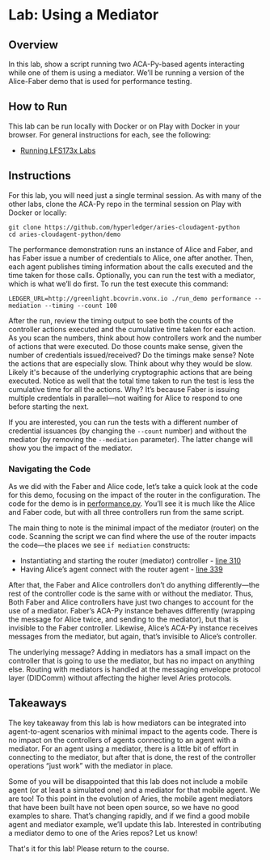 <!----- Conversion time: 0.461 seconds.


Using this Markdown file:

1. Cut and paste this output into your source file.
2. See the notes and action items below regarding this conversion run.
3. Check the rendered output (headings, lists, code blocks, tables) for proper
   formatting and use a linkchecker before you publish this page.

Conversion notes:

* Docs to Markdown version 1.0β18
* Sat Feb 22 2020 09:09:26 GMT-0800 (PST)
* Source doc: https://docs.google.com/a/cloudcompass.ca/open?id=1frEXG47NBDXQ8Bq55j10v1eOc8RhcbFw9Bg999Ioi4k
----->



# Lab: Using a Mediator


## Overview

In this lab, show a script running two ACA-Py-based agents interacting while one of them is using a mediator. We’ll be running a version of the Alice-Faber demo that is used for performance testing.


## How to Run

This lab can be run locally with Docker or on Play with Docker in your browser. For general instructions for each, see the following:



*   [Running LFS173x Labs](RunningLabs.md)


## Instructions

For this lab, you will need just a single terminal session. As with many of the other labs, clone the ACA-Py repo in the terminal session on Play with Docker or locally:


```
git clone https://github.com/hyperledger/aries-cloudagent-python
cd aries-cloudagent-python/demo

```


The performance demonstration runs an instance of Alice and Faber, and has Faber issue a number of credentials to Alice, one after another. Then, each agent publishes timing information about the calls executed and the time taken for those calls. Optionally, you can run the test with a mediator, which is what we’ll do first. To run the test execute this command:


```
LEDGER_URL=http://greenlight.bcovrin.vonx.io ./run_demo performance --mediation --timing --count 100

```


After the run, review the timing output to see both the counts of the controller actions executed and the cumulative time taken for each action. As you scan the numbers, think about how controllers work and the number of actions that were executed. Do those counts make sense, given the number of credentials issued/received? Do the timings make sense? Note the actions that are especially slow. Think about why they would be slow. Likely it's because of the underlying cryptographic actions that are being executed. Notice as well that the total time taken to run the test is less the cumulative time for all the actions. Why? It’s because Faber is issuing multiple credentials in parallel—not waiting for Alice to respond to one before starting the next.

If you are interested, you can run the tests with a different number of credential issuances (by changing the `--count` number) and without the mediator (by removing the `--mediation` parameter). The latter change will show you the impact of the mediator.


### Navigating the Code

As we did with the Faber and Alice code, let’s take a quick look at the code for this demo, focusing on the impact of the router in the configuration. The code for the demo is in [performance.py](https://github.com/hyperledger/aries-cloudagent-python/blob/master/demo/runners/performance.py). You’ll see it is much like the Alice and Faber code, but with all three controllers run from the same script.

The main thing to note is the minimal impact of the mediator (router) on the code. Scanning the script we can find where the use of the router impacts the code—the places we see `if mediation` constructs:

*   Instantiating and starting the router (mediator) controller - [line 310](https://github.com/hyperledger/aries-cloudagent-python/blob/34c554440c6eb05c671ffa827b3a72075486e0ae/demo/runners/performance.py#L310)
*   Having Alice’s agent connect with the router agent - [line 339](https://github.com/hyperledger/aries-cloudagent-python/blob/34c554440c6eb05c671ffa827b3a72075486e0ae/demo/runners/performance.py#L339)

After that, the Faber and Alice controllers don’t do anything differently—the rest of the controller code is the same with or without the mediator. Thus, Both Faber and Alice controllers have just two changes to account for the use of a mediator. Faber’s ACA-Py instance behaves differently (wrapping the message for Alice twice, and sending to the mediator), but that is invisible to the Faber controller. Likewise, Alice’s ACA-Py instance receives messages from the mediator, but again, that’s invisible to Alice’s controller.

The underlying message? Adding in mediators has a small impact on the controller that is going to use the mediator, but has no impact on anything else. Routing with mediators is handled at the messaging envelope protocol layer (DIDComm) without affecting the higher level Aries protocols.


## Takeaways

The key takeaway from this lab is how mediators can be integrated into agent-to-agent scenarios with minimal impact to the agents code. There is no impact on the controllers of agents connecting to an agent with a mediator. For an agent using a mediator, there is a little bit of effort in connecting to the mediator, but after that is done, the rest of the controller operations “just work” with the mediator in place.

Some of you will be disappointed that this lab does not include a mobile agent (or at least a simulated one) and a mediator for that mobile agent. We are too! To this point in the evolution of Aries, the mobile agent mediators that have been built have not been open source, so we have no good examples to share. That’s changing rapidly, and if we find a good mobile agent and mediator example, we’ll update this lab. Interested in contributing a mediator demo to one of the Aries repos?  Let us know!

That's it for this lab! Please return to the course.


<!-- Docs to Markdown version 1.0β18 -->
